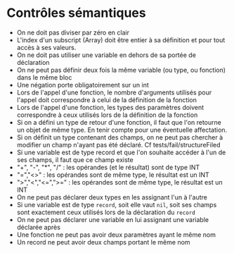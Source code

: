 # Contrôles sémantiques

- On ne doit pas diviser par zéro en clair
- L'index d'un subscript (Array) doit être entier à sa définition et pour tout accès à ses valeurs.
- On ne doit pas utiliser une variable en dehors de sa portée de déclaration
- On ne peut pas définir deux fois la même variable (ou type, ou fonction) dans le même bloc
- Une négation porte obligatoirement sur un int
- Lors de l'appel d'une fonction, le nombre d'arguments utilisés pour l'appel doit correspondre à celui de la définition de la fonction
- Lors de l'appel d'une fonction, les types des paramètres doivent correspondre à ceux utilisés lors de la définition de la fonction
- Si on a défini un type de retour d'une fonction, il faut que l'on retourne un objet de même type. En tenir compte pour une éventuelle affectation.
- Si on définit un type contenant des champs, on ne peut pas chercher à modifier un champ n'ayant pas été déclaré. Cf tests/fail/structureFiled
- Si une variable est de type record et que l'on souhaite accéder à l'un de ses champs, il faut que ce champ existe
- "+", "-", "\*", "/" : les opérandes (et le résultat) sont de type INT
- "=","<>" : les opérandes sont de même type, le résultat est un INT
- ">","<","<=",">=" : les opérandes sont de même type, le résultat est un INT
- On ne peut pas déclarer deux types en les assignant l'un à l'autre
- Si une variable est de type `record`, soit elle vaut `nil`, soit ses champs sont exactement ceux utilisés lors de la déclaration du `record`
- On ne peut pas déclarer une variable en lui assignant une variable déclarée après
- Une fonction ne peut pas avoir deux paramètres ayant le même nom
- Un record ne peut avoir deux champs portant le même nom
